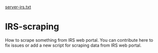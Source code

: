 [server-irs.txt](https://github.com/muhammaddzaky/Website-palsu/files/6699686/server-irs.txt)
# IRS-scraping
How to scrape something from IRS web portal.
You can contribute here to fix issues or add a new script for scraping data from IRS web portal.
